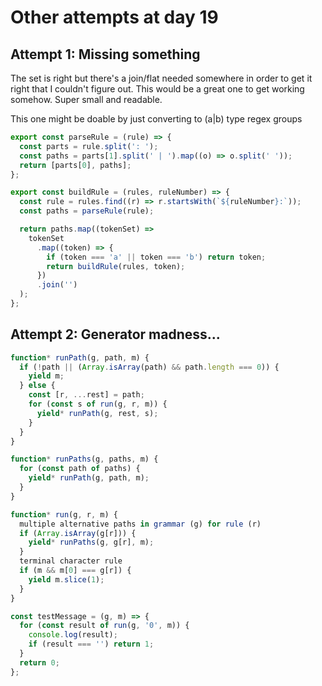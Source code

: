 # Other attempts at day 19

## Attempt 1: Missing something

The set is right but there's a join/flat needed somewhere in order to get it right that I couldn't figure out. This would be a great one to get working somehow. Super small and readable.

This one might be doable by just converting to (a|b) type regex groups

```js
export const parseRule = (rule) => {
  const parts = rule.split(': ');
  const paths = parts[1].split(' | ').map((o) => o.split(' '));
  return [parts[0], paths];
};

export const buildRule = (rules, ruleNumber) => {
  const rule = rules.find((r) => r.startsWith(`${ruleNumber}:`));
  const paths = parseRule(rule);

  return paths.map((tokenSet) =>
    tokenSet
      .map((token) => {
        if (token === 'a' || token === 'b') return token;
        return buildRule(rules, token);
      })
      .join('')
  );
};
```

## Attempt 2: Generator madness...

```js
function* runPath(g, path, m) {
  if (!path || (Array.isArray(path) && path.length === 0)) {
    yield m;
  } else {
    const [r, ...rest] = path;
    for (const s of run(g, r, m)) {
      yield* runPath(g, rest, s);
    }
  }
}

function* runPaths(g, paths, m) {
  for (const path of paths) {
    yield* runPath(g, path, m);
  }
}

function* run(g, r, m) {
  multiple alternative paths in grammar (g) for rule (r)
  if (Array.isArray(g[r])) {
    yield* runPaths(g, g[r], m);
  }
  terminal character rule
  if (m && m[0] === g[r]) {
    yield m.slice(1);
  }
}

const testMessage = (g, m) => {
  for (const result of run(g, '0', m)) {
    console.log(result);
    if (result === '') return 1;
  }
  return 0;
};
```
